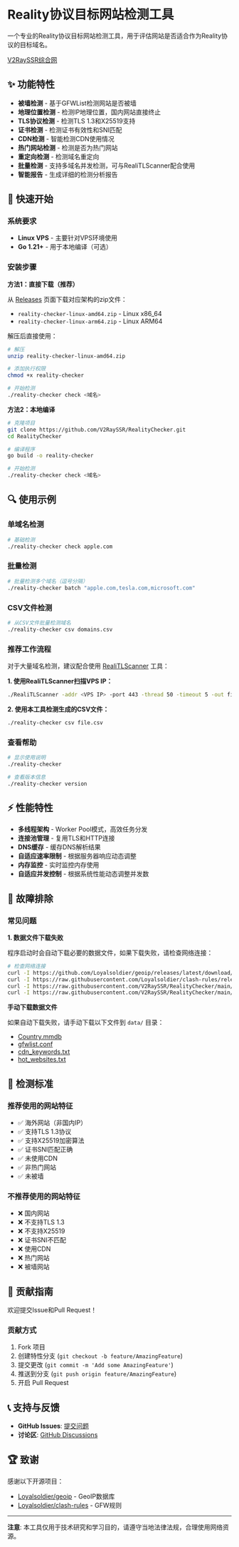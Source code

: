 # Reality协议目标网站检测工具

一个专业的Reality协议目标网站检测工具，用于评估网站是否适合作为Reality协议的目标域名。

[V2RaySSR综合网](https://v2rayssr.com)

## ✨ 功能特性

* **被墙检测** - 基于GFWList检测网站是否被墙
* **地理位置检测** - 检测IP地理位置，国内网站直接终止
* **TLS协议检测** - 检测TLS 1.3和X25519支持
* **证书检测** - 检测证书有效性和SNI匹配
* **CDN检测** - 智能检测CDN使用情况
* **热门网站检测** - 检测是否为热门网站
* **重定向检测** - 检测域名重定向
* **批量检测** - 支持多域名并发检测，可与RealiTLScanner配合使用
* **智能报告** - 生成详细的检测分析报告

## 🚀 快速开始

### 系统要求

* **Linux VPS** - 主要针对VPS环境使用
* **Go 1.21+** - 用于本地编译（可选）

### 安装步骤

**方法1：直接下载（推荐）**

从 [Releases](https://github.com/V2RaySSR/RealityChecker/releases) 页面下载对应架构的zip文件：
- `reality-checker-linux-amd64.zip` - Linux x86_64
- `reality-checker-linux-arm64.zip` - Linux ARM64

解压后直接使用：
```bash
# 解压
unzip reality-checker-linux-amd64.zip

# 添加执行权限
chmod +x reality-checker

# 开始检测
./reality-checker check <域名>
```

**方法2：本地编译**

```bash
# 克隆项目
git clone https://github.com/V2RaySSR/RealityChecker.git
cd RealityChecker

# 编译程序
go build -o reality-checker

# 开始检测
./reality-checker check <域名>
```

## 🔍 使用示例

### 单域名检测

```bash
# 基础检测
./reality-checker check apple.com
```

### 批量检测

```bash
# 批量检测多个域名（逗号分隔）
./reality-checker batch "apple.com,tesla.com,microsoft.com"
```

### CSV文件检测

```bash
# 从CSV文件批量检测域名
./reality-checker csv domains.csv
```

### 推荐工作流程

对于大量域名检测，建议配合使用 [RealiTLScanner](https://github.com/XTLS/RealiTLScanner) 工具：

**1. 使用RealiTLScanner扫描VPS IP：**
```bash
./RealiTLScanner -addr <VPS IP> -port 443 -thread 50 -timeout 5 -out file.csv
```

**2. 使用本工具检测生成的CSV文件：**
```bash
./reality-checker csv file.csv
```

### 查看帮助

```bash
# 显示使用说明
./reality-checker

# 查看版本信息
./reality-checker version
```

## ⚡ 性能特性

* **多线程架构** - Worker Pool模式，高效任务分发
* **连接池管理** - 复用TLS和HTTP连接
* **DNS缓存** - 缓存DNS解析结果
* **自适应速率限制** - 根据服务器响应动态调整
* **内存监控** - 实时监控内存使用
* **自适应并发控制** - 根据系统性能动态调整并发数

## 🔧 故障排除

### 常见问题

**1. 数据文件下载失败**

程序启动时会自动下载必要的数据文件，如果下载失败，请检查网络连接：

```bash
# 检查网络连接
curl -I https://github.com/Loyalsoldier/geoip/releases/latest/download/Country.mmdb
curl -I https://raw.githubusercontent.com/Loyalsoldier/clash-rules/release/gfw.txt
curl -I https://raw.githubusercontent.com/V2RaySSR/RealityChecker/main/data/cdn_keywords.txt
curl -I https://raw.githubusercontent.com/V2RaySSR/RealityChecker/main/data/hot_websites.txt
```

**手动下载数据文件**

如果自动下载失败，请手动下载以下文件到 `data/` 目录：

- [Country.mmdb](https://github.com/Loyalsoldier/geoip/releases/latest/download/Country.mmdb)
- [gfwlist.conf](https://raw.githubusercontent.com/Loyalsoldier/clash-rules/release/gfw.txt)
- [cdn_keywords.txt](https://raw.githubusercontent.com/V2RaySSR/RealityChecker/main/data/cdn_keywords.txt)
- [hot_websites.txt](https://raw.githubusercontent.com/V2RaySSR/RealityChecker/main/data/hot_websites.txt)

## 📝 检测标准

### 推荐使用的网站特征

* ✅ 海外网站（非国内IP）
* ✅ 支持TLS 1.3协议
* ✅ 支持X25519加密算法
* ✅ 证书SNI匹配正确
* ✅ 未使用CDN
* ✅ 非热门网站
* ✅ 未被墙

### 不推荐使用的网站特征

* ❌ 国内网站
* ❌ 不支持TLS 1.3
* ❌ 不支持X25519
* ❌ 证书SNI不匹配
* ❌ 使用CDN
* ❌ 热门网站
* ❌ 被墙网站

## 🤝 贡献指南

欢迎提交Issue和Pull Request！

### 贡献方式

1. Fork 项目
2. 创建特性分支 (`git checkout -b feature/AmazingFeature`)
3. 提交更改 (`git commit -m 'Add some AmazingFeature'`)
4. 推送到分支 (`git push origin feature/AmazingFeature`)
5. 开启 Pull Request

## 📞 支持与反馈

* **GitHub Issues**: [提交问题](https://github.com/V2RaySSR/RealityChecker/issues)
* **讨论区**: [GitHub Discussions](https://github.com/V2RaySSR/RealityChecker/discussions)

## 🏆 致谢

感谢以下开源项目：

* [Loyalsoldier/geoip](https://github.com/Loyalsoldier/geoip) - GeoIP数据库
* [Loyalsoldier/clash-rules](https://github.com/Loyalsoldier/clash-rules) - GFW规则

---

**注意**: 本工具仅用于技术研究和学习目的，请遵守当地法律法规，合理使用网络资源。